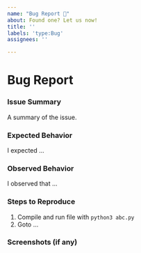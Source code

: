 ```yaml
---
name: "Bug Report 🐛"
about: Found one? Let us now!
title: ''
labels: 'type:Bug'
assignees: ''

---
```

# Bug Report 

### Issue Summary

<!-- 
    summarize your issue here.
 -->

A summary of the issue.

### Expected Behavior

<!-- 
    What did you expect to happen?
 -->
 
I expected ...

### Observed Behavior

<!-- 
    What did actually happened?
 -->

I observed that ...

### Steps to Reproduce

<!-- 
    Write down the steps required to reproduce same error
 -->

1. Compile and run file with `python3 abc.py`
2. Goto ...


### Screenshots (if any)
<!-- 
    Attach screenshots here if any
 -->
